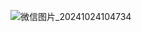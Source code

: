 ![微信图片_20241024104734](https://github.com/user-attachments/assets/c7ae1d37-950d-44c1-a5ed-582c5ea80aa9)
